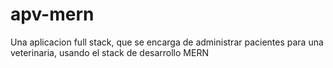 # apv-mern
Una aplicacion full stack, que se encarga de administrar pacientes para una veterinaria, usando el stack de desarrollo MERN
